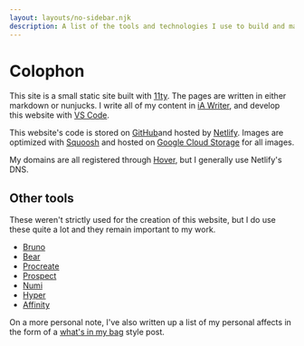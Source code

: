 ```yaml
---
layout: layouts/no-sidebar.njk
description: A list of the tools and technologies I use to build and maintain this site.
---
```


# Colophon

This site is a small static site built with [11ty](https://www.11ty.dev/). The pages are written in either markdown or nunjucks. I write all of my content in [iA Writer](https://ia.net/writer), and develop this website with [VS Code](https://code.visualstudio.com/).

This website's code is stored on [GitHub](https://github.com/MattMcAdams/mattmcadams.com)and hosted by [Netlify](https://www.netlify.com/). Images are optimized with [Squoosh](https://squoosh.app/) and hosted on [Google Cloud Storage](https://cloud.google.com/storage) for all images.

My domains are all registered through [Hover](https://www.hover.com/), but I generally use Netlify's DNS.

## Other tools

These weren't strictly used for the creation of this website, but I do use these quite a lot and they remain important to my work.

- [Bruno](https://www.usebruno.com/)
- [Bear](https://bear.app/)
- [Procreate](https://procreate.com/)
- [Prospect](https://jaromvogel.com/prospectapp)
- [Numi](https://numi.app/)
- [Hyper](https://hyper.is/)
- [Affinity](https://affinity.serif.com/en-us/)

On a more personal note, I've also written up a list of my personal affects in the form of a [what's in my bag](/objects) style post.
